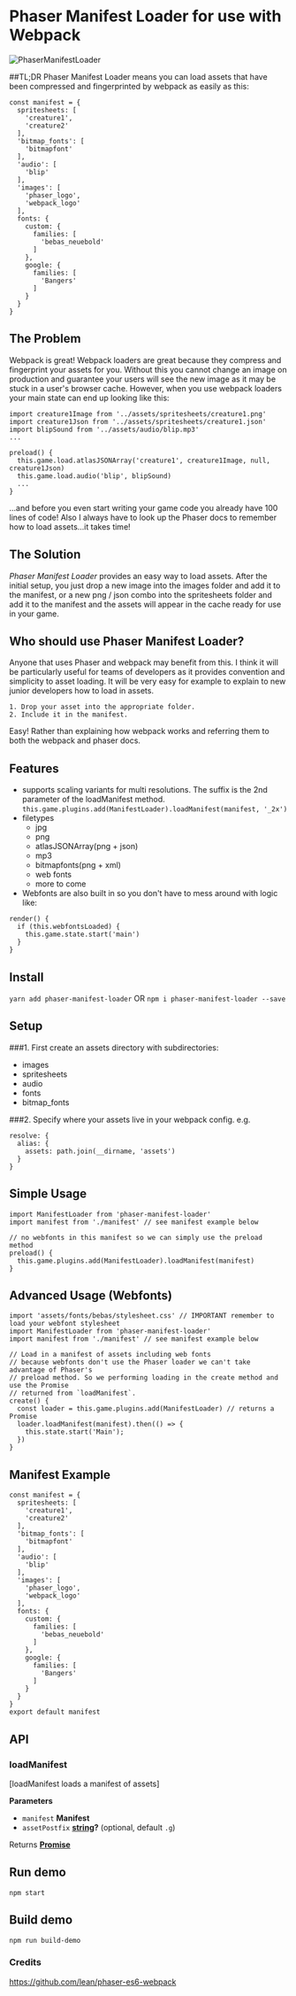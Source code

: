 # Phaser Manifest Loader for use with Webpack

![PhaserManifestLoader](https://raw.githubusercontent.com/mattcolman/phaser-manifest-loader/master/assets/images/phaser-manifest-loader.jpg)

##TL;DR
Phaser Manifest Loader means you can load assets that have been compressed and fingerprinted by webpack as easily as this:
```
const manifest = {
  spritesheets: [
    'creature1',
    'creature2'
  ],
  'bitmap_fonts': [
    'bitmapfont'
  ],
  'audio': [
    'blip'
  ],
  'images': [
    'phaser_logo',
    'webpack_logo'        
  ],
  fonts: {
    custom: {
      families: [
        'bebas_neuebold'
      ]
    },
    google: {
      families: [
        'Bangers'
      ]
    }
  }
}
```

## The Problem
Webpack is great!
Webpack loaders are great because they compress and fingerprint your assets for you. Without this you cannot change an image on production and guarantee your users will see the new image as it may be stuck in a user's browser cache.
However, when you use webpack loaders your main state can end up looking like this:
```
import creature1Image from '../assets/spritesheets/creature1.png'
import creature1Json from '../assets/spritesheets/creature1.json'
import blipSound from '../assets/audio/blip.mp3'
...

preload() {
  this.game.load.atlasJSONArray('creature1', creature1Image, null, creature1Json)
  this.game.load.audio('blip', blipSound)
  ...
}
```
...and before you even start writing your game code you already have 100 lines of code!
Also I always have to look up the Phaser docs to remember how to load assets...it takes time!

## The Solution
*Phaser Manifest Loader* provides an easy way to load assets.
After the initial setup, you just drop a new image into the images folder and add it to the manifest, or a new png / json combo into the spritesheets folder and add it to the manifest and the assets will appear in the cache ready for use in your game.

## Who should use Phaser Manifest Loader?
Anyone that uses Phaser and webpack may benefit from this.
I think it will be particularly useful for teams of developers as it provides convention and simplicity to asset loading.
It will be very easy for example to explain to new junior developers how to load in assets.
```
1. Drop your asset into the appropriate folder.
2. Include it in the manifest.
```
Easy!
Rather than explaining how webpack works and referring them to both the webpack and phaser docs.

## Features
- supports scaling variants for multi resolutions.
The suffix is the 2nd parameter of the loadManifest method.
`this.game.plugins.add(ManifestLoader).loadManifest(manifest, '_2x')`
- filetypes
  - jpg
  - png
  - atlasJSONArray(png + json)
  - mp3
  - bitmapfonts(png + xml)
  - web fonts
  - more to come
- Webfonts are also built in so you don't have to mess around with logic like:
```
render() {
  if (this.webfontsLoaded) {
    this.game.state.start('main')
  }
}
```

## Install
`yarn add phaser-manifest-loader` OR
`npm i phaser-manifest-loader --save`

## Setup
###1. First create an assets directory with subdirectories:
  - images
  - spritesheets
  - audio
  - fonts
  - bitmap_fonts

###2. Specify where your assets live in your webpack config.
e.g.
```
resolve: {
  alias: {    
    assets: path.join(__dirname, 'assets')
  }
}
```

## Simple Usage
```
import ManifestLoader from 'phaser-manifest-loader'
import manifest from './manifest' // see manifest example below

// no webfonts in this manifest so we can simply use the preload method
preload() {  
  this.game.plugins.add(ManifestLoader).loadManifest(manifest)
}
```

## Advanced Usage (Webfonts)
```
import 'assets/fonts/bebas/stylesheet.css' // IMPORTANT remember to load your webfont stylesheet
import ManifestLoader from 'phaser-manifest-loader'
import manifest from './manifest' // see manifest example below

// Load in a manifest of assets including web fonts
// because webfonts don't use the Phaser loader we can't take advantage of Phaser's
// preload method. So we performing loading in the create method and use the Promise
// returned from `loadManifest`.
create() {
  const loader = this.game.plugins.add(ManifestLoader) // returns a Promise
  loader.loadManifest(manifest).then(() => {
    this.state.start('Main');
  })
}
```

## Manifest Example
```
const manifest = {
  spritesheets: [
    'creature1',
    'creature2'
  ],
  'bitmap_fonts': [
    'bitmapfont'
  ],
  'audio': [
    'blip'
  ],
  'images': [
    'phaser_logo',
    'webpack_logo'        
  ],
  fonts: {
    custom: {
      families: [
        'bebas_neuebold'
      ]
    },
    google: {
      families: [
        'Bangers'
      ]
    }
  }
}
export default manifest
```

## API
### loadManifest

[loadManifest loads a manifest of assets]

**Parameters**

-   `manifest` **Manifest**
-   `assetPostfix` **[string](https://developer.mozilla.org/en-US/docs/Web/JavaScript/Reference/Global_Objects/String)?**  (optional, default `.g`)

Returns **[Promise](https://developer.mozilla.org/en-US/docs/Web/JavaScript/Reference/Global_Objects/Promise)**

## Run demo
`npm start`

## Build demo
`npm run build-demo`

### Credits
https://github.com/lean/phaser-es6-webpack
